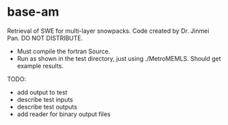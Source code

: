 # base-am

Retrieval of SWE for multi-layer snowpacks. Code created by Dr. Jinmei Pan. DO NOT DISTRIBUTE.

* Must compile the fortran Source. 
* Run as shown in the test directory, just using ./MetroMEMLS. Should get example results.

TODO: 
* add output to test
* describe test inputs
* describe test outputs
* add reader for binary output files
